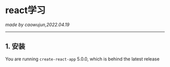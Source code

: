 # react学习
_made by caowujun,2022.04.19_

---  
## 1. 安装

You are running `create-react-app` 5.0.0, which is behind the latest release
